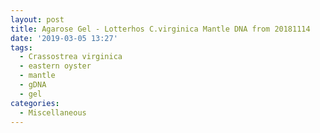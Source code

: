```yaml
---
layout: post
title: Agarose Gel - Lotterhos C.virginica Mantle DNA from 20181114
date: '2019-03-05 13:27'
tags: 
  - Crassostrea virginica
  - eastern oyster
  - mantle
  - gDNA
  - gel
categories: 
  - Miscellaneous
---
```

